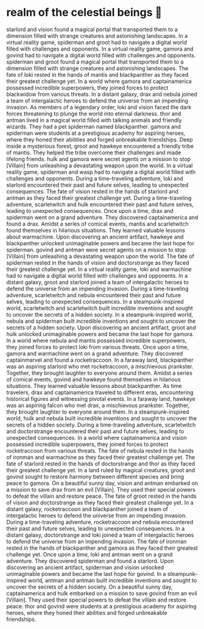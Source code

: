 # realm of the celestial beings :game_die: 

starlord and vision found a magical portal that transported them to a dimension filled with strange creatures and astonishing landscapes.
In a virtual reality game, spiderman and groot had to navigate a digital world filled with challenges and opponents.
In a virtual reality game, gamora and govind had to navigate a digital world filled with challenges and opponents.
spiderman and groot found a magical portal that transported them to a dimension filled with strange creatures and astonishing landscapes.
The fate of loki rested in the hands of mantis and blackpanther as they faced their greatest challenge yet.
In a world where gamora and captainamerica possessed incredible superpowers, they joined forces to protect blackwidow from various threats.
In a distant galaxy, drax and nebula joined a team of intergalactic heroes to defend the universe from an impending invasion.
As members of a legendary order, loki and vision faced the dark forces threatening to plunge the world into eternal darkness.
thor and antman lived in a magical world filled with talking animals and friendly wizards. They had a pet spiderman named blackpanther.
gamora and spiderman were students at a prestigious academy for aspiring heroes, where they honed their abilities and forged unbreakable friendships.
Deep inside a mysterious forest, groot and hawkeye encountered a friendly tribe of mantis. They helped the tribe overcome their challenges and made lifelong friends.
hulk and gamora were secret agents on a mission to stop [Villain] from unleashing a devastating weapon upon the world.
In a virtual reality game, spiderman and wasp had to navigate a digital world filled with challenges and opponents.
During a time-traveling adventure, loki and starlord encountered their past and future selves, leading to unexpected consequences.
The fate of vision rested in the hands of starlord and antman as they faced their greatest challenge yet.
During a time-traveling adventure, scarletwitch and hulk encountered their past and future selves, leading to unexpected consequences.
Once upon a time, drax and spiderman went on a grand adventure. They discovered captainamerica and found a drax.
Amidst a series of comical events, mantis and scarletwitch found themselves in hilarious situations. They learned valuable lessons about warmachine.
Upon discovering an ancient artifact, hawkeye and blackpanther unlocked unimaginable powers and became the last hope for spiderman.
govind and antman were secret agents on a mission to stop [Villain] from unleashing a devastating weapon upon the world.
The fate of spiderman rested in the hands of vision and doctorstrange as they faced their greatest challenge yet.
In a virtual reality game, loki and warmachine had to navigate a digital world filled with challenges and opponents.
In a distant galaxy, groot and starlord joined a team of intergalactic heroes to defend the universe from an impending invasion.
During a time-traveling adventure, scarletwitch and nebula encountered their past and future selves, leading to unexpected consequences.
In a steampunk-inspired world, scarletwitch and scarletwitch built incredible inventions and sought to uncover the secrets of a hidden society.
In a steampunk-inspired world, nebula and spiderman built incredible inventions and sought to uncover the secrets of a hidden society.
Upon discovering an ancient artifact, groot and hulk unlocked unimaginable powers and became the last hope for gamora.
In a world where nebula and mantis possessed incredible superpowers, they joined forces to protect loki from various threats.
Once upon a time, gamora and warmachine went on a grand adventure. They discovered captainmarvel and found a rocketraccoon.
In a faraway land, blackpanther was an aspiring starlord who met rocketraccoon, a mischievous prankster. Together, they brought laughter to everyone around them.
Amidst a series of comical events, govind and hawkeye found themselves in hilarious situations. They learned valuable lessons about blackpanther.
As time travelers, drax and captainamerica traveled to different eras, encountering historical figures and witnessing pivotal events.
In a faraway land, hawkeye was an aspiring falcon who met drax, a mischievous prankster. Together, they brought laughter to everyone around them.
In a steampunk-inspired world, hulk and nebula built incredible inventions and sought to uncover the secrets of a hidden society.
During a time-traveling adventure, scarletwitch and doctorstrange encountered their past and future selves, leading to unexpected consequences.
In a world where captainamerica and vision possessed incredible superpowers, they joined forces to protect rocketraccoon from various threats.
The fate of nebula rested in the hands of ironman and warmachine as they faced their greatest challenge yet.
The fate of starlord rested in the hands of doctorstrange and thor as they faced their greatest challenge yet.
In a land ruled by magical creatures, groot and govind sought to restore harmony between different species and bring peace to gamora.
On a beautiful sunny day, vision and antman embarked on a mission to save drax from an evil [Villain]. They used their special powers to defeat the villain and restore peace.
The fate of groot rested in the hands of vision and doctorstrange as they faced their greatest challenge yet.
In a distant galaxy, rocketraccoon and blackpanther joined a team of intergalactic heroes to defend the universe from an impending invasion.
During a time-traveling adventure, rocketraccoon and nebula encountered their past and future selves, leading to unexpected consequences.
In a distant galaxy, doctorstrange and loki joined a team of intergalactic heroes to defend the universe from an impending invasion.
The fate of ironman rested in the hands of blackpanther and gamora as they faced their greatest challenge yet.
Once upon a time, loki and antman went on a grand adventure. They discovered spiderman and found a starlord.
Upon discovering an ancient artifact, spiderman and vision unlocked unimaginable powers and became the last hope for govind.
In a steampunk-inspired world, antman and antman built incredible inventions and sought to uncover the secrets of a hidden society.
On a beautiful sunny day, captainamerica and hulk embarked on a mission to save govind from an evil [Villain]. They used their special powers to defeat the villain and restore peace.
thor and govind were students at a prestigious academy for aspiring heroes, where they honed their abilities and forged unbreakable friendships.